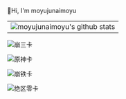 👋Hi, I'm moyujunaimoyu

<table css="background:#292A36">
  <tr>
    <td ><img align="center" src="https://github-readme-stats.vercel.app/api?username=moyujunaimoyu&show_icons=true&include_all_commits=true&hide_border=true" alt="moyujunaimoyu's github stats" /></td>
    <!--<td bgcolor="#292A36"><img align="center" src="https://github-readme-stats.vercel.app/api/top-langs/?username=moyujunaimoyu&layout=compact&hide_border=true" alt="most used language" /></td>-->
  </tr>
</table>


![崩三卡](https://hoyocard.qhy04.com/hi3/detail/rand/278909046.png)

![原神卡](https://hoyocard.qhy04.com/gs/detail/rand/278909046.png)

![崩铁卡](https://hoyocard.qhy04.com/sr/detail/rand/278909046.png)

![绝区零卡](https://hoyocard.qhy04.com/zzz/detail/rand/278909046.png)